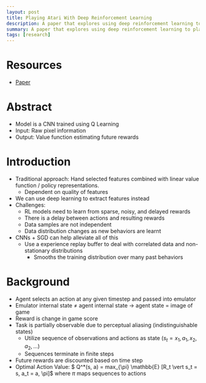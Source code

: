 ```yaml
---
layout: post
title: Playing Atari With Deep Reinforcement Learning
description: A paper that explores using deep reinforcement learning to play atari
summary: A paper that explores using deep reinforcement learning to play atari
tags: [research]
---
```


# Resources
- [Paper](https://www.cs.toronto.edu/~vmnih/docs/dqn.pdf)

# Abstract
- Model is a CNN trained using Q Learning
- Input: Raw pixel information 
- Output: Value function estimating future rewards

# Introduction
- Traditional approach: Hand selected features combined with linear value function / policy representations.
  - Dependent on quality of features
- We can use deep learning to extract features instead
- Challenges:
  - RL models need to learn from sparse, noisy, and delayed rewards
  - There is a delay between actions and resulting rewards
  - Data samples are not independent
  - Data distribution changes as new behaviors are learnt
- CNNs + SGD can help alleviate all of this
  - Use a experience replay buffer to deal with correlated data and non-stationary distributions
    - Smooths the training distribution over many past behaviors

# Background
-  Agent selects an action at any given timestep and passed into emulator
-  Emulator internal state $\neq$ agent internal state $\rightarrow$ agent state = image of game
-  Reward is change in game score
-  Task is partially observable due to perceptual aliasing (indistinguishable states)
   -  Utilize sequence of observations and actions as state ($s_t = x_1, a_1, x_2, a_2, \dots$)
   -  Sequences terminate in finite steps
-  Future rewards are discounted based on time step
-  Optimal Action Value: $ Q^*(s, a) = max_{\pi} \mathbb{E} [R_t \vert s_t = s, a_t = a, \pi]$ where $\pi$ maps sequences to actions